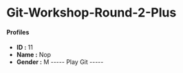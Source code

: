 # Git-Workshop-Round-2-Plus

#### Profiles
- **ID :** 11
- **Name :** Nop
- **Gender :** M
----- Play Git -----

